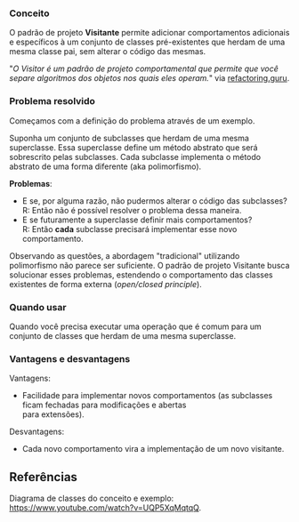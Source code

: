 ### Conceito

O padrão de projeto **Visitante** permite adicionar comportamentos adicionais e específicos à um conjunto de classes pré-existentes que herdam de uma mesma classe pai, sem alterar o código das mesmas.

"_O Visitor é um padrão de projeto comportamental que permite que você separe algoritmos dos objetos nos quais eles operam._" via [refactoring.guru](https://refactoring.guru/pt-br/design-patterns/visitor).

### Problema resolvido
Começamos com a definição do problema através de um exemplo.

Suponha um conjunto de subclasses que herdam de uma mesma superclasse. Essa superclasse define um método abstrato que será sobrescrito pelas subclasses. Cada subclasse implementa o método abstrato de uma forma diferente (aka polimorfismo).

**Problemas**:
 * E se, por alguma razão, não pudermos alterar o código das subclasses?<br>R: Então não é possível resolver o problema dessa maneira.
 * E se futuramente a superclasse definir mais comportamentos?<br>R: Então **cada** subclasse precisará implementar esse novo comportamento.

Observando as questões, a abordagem "tradicional" utilizando polimorfismo não parece ser suficiente.
O padrão de projeto Visitante busca solucionar esses problemas, estendendo o comportamento das classes existentes de forma externa (_open/closed principle_).

### Quando usar
Quando você precisa executar uma operação que é comum para um conjunto de classes que herdam de uma mesma superclasse.

### Vantagens e desvantagens
Vantagens:
 * Facilidade para implementar novos comportamentos (as subclasses ficam fechadas para modificações e abertas <br>para extensões).

Desvantagens:
 * Cada novo comportamento vira a implementação de um novo visitante.


## Referências
Diagrama de classes do conceito e exemplo: https://www.youtube.com/watch?v=UQP5XqMqtqQ.